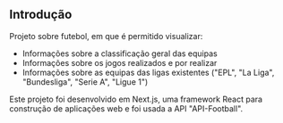## Introdução
Projeto sobre futebol, em que é permitido visualizar:
  - Informações sobre a classificação geral das equipas
  - Informações sobre os jogos realizados e por realizar
  - Informações sobre as equipas das ligas existentes ("EPL", "La Liga", "Bundesliga", "Serie A", "Ligue 1")

Este projeto foi desenvolvido em Next.js, uma framework React para construção de aplicações web e foi usada a API "API-Football".
